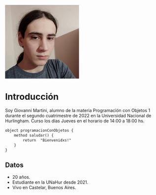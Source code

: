 ![Mi foto](./assets/MIFOTO.PNG)

# Introducción

Soy Giovanni Martini, alumno de la materia Programación con Objetos 1 durante el segundo cuatrimestre de 2022 en la Universidad Nacional de Hurlingham. 
Curso los días Jueves en el horario de 14:00 a 18:00 hs.

```
object programacionConObjetos { 
    method saludar() { 
        return  "Bienvenidxs!" 
    }
}
```

## Datos
* 20 años.
* Estudiante en la UNaHur desde 2021.
* Vivo en Castelar, Buenos Aires.
